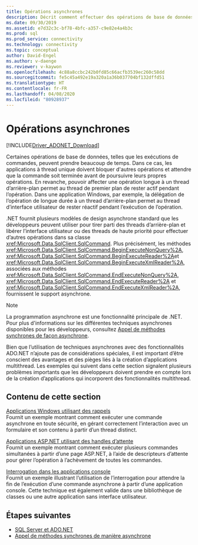 ```yaml
---
title: Opérations asynchrones
description: Décrit comment effectuer des opérations de base de données asynchrones à l’aide d’une API modélisée d’après le modèle asynchrone utilisé par le .NET Framework.
ms.date: 09/30/2019
ms.assetid: e7d32c3c-bf78-4bfc-a357-c9e82e4a4b3c
ms.prod: sql
ms.prod_service: connectivity
ms.technology: connectivity
ms.topic: conceptual
author: David-Engel
ms.author: v-daenge
ms.reviewer: v-kaywon
ms.openlocfilehash: 4c88a8ccbc242b0fd85c66acfb3539ec260c58dd
ms.sourcegitcommit: fe5c45a492e19a320a1a36b037704bf132dffd51
ms.translationtype: HT
ms.contentlocale: fr-FR
ms.lasthandoff: 04/08/2020
ms.locfileid: "80928937"
---
```

# <a name="asynchronous-operations"></a>Opérations asynchrones

[!INCLUDE[Driver_ADONET_Download](../../../includes/driver_adonet_download.md)]

Certaines opérations de base de données, telles que les exécutions de commandes, peuvent prendre beaucoup de temps. Dans ce cas, les applications à thread unique doivent bloquer d'autres opérations et attendre que la commande soit terminée avant de poursuivre leurs propres opérations. En revanche, pouvoir affecter une opération longue à un thread d’arrière-plan permet au thread de premier plan de rester actif pendant l’opération. Dans une application Windows, par exemple, la délégation de l’opération de longue durée à un thread d’arrière-plan permet au thread d’interface utilisateur de rester réactif pendant l’exécution de l’opération.  
  
.NET fournit plusieurs modèles de design asynchrone standard que les développeurs peuvent utiliser pour tirer parti des threads d’arrière-plan et libérer l’interface utilisateur ou des threads de haute priorité pour effectuer d’autres opérations dans sa classe <xref:Microsoft.Data.SqlClient.SqlCommand>. Plus précisément, les méthodes <xref:Microsoft.Data.SqlClient.SqlCommand.BeginExecuteNonQuery%2A>, <xref:Microsoft.Data.SqlClient.SqlCommand.BeginExecuteReader%2A>et <xref:Microsoft.Data.SqlClient.SqlCommand.BeginExecuteXmlReader%2A>, associées aux méthodes <xref:Microsoft.Data.SqlClient.SqlCommand.EndExecuteNonQuery%2A>, <xref:Microsoft.Data.SqlClient.SqlCommand.EndExecuteReader%2A> et <xref:Microsoft.Data.SqlClient.SqlCommand.EndExecuteXmlReader%2A>, fournissent le support asynchrone.  
  
> [!NOTE]
>  La programmation asynchrone est une fonctionnalité principale de .NET. Pour plus d'informations sur les différentes techniques asynchrones disponibles pour les développeurs, consultez [Appel de méthodes synchrones de façon asynchrone](https://docs.microsoft.com/dotnet/standard/asynchronous-programming-patterns/calling-synchronous-methods-asynchronously).  
  
Bien que l’utilisation de techniques asynchrones avec des fonctionnalités ADO.NET n’ajoute pas de considérations spéciales, il est important d’être conscient des avantages et des pièges liés à la création d’applications multithread. Les exemples qui suivent dans cette section signalent plusieurs problèmes importants que les développeurs doivent prendre en compte lors de la création d’applications qui incorporent des fonctionnalités multithread.  
  
## <a name="in-this-section"></a>Contenu de cette section  
[Applications Windows utilisant des rappels](windows-applications-callbacks.md)  
Fournit un exemple montrant comment exécuter une commande asynchrone en toute sécurité, en gérant correctement l’interaction avec un formulaire et son contenu à partir d’un thread distinct.  
  
[Applications ASP.NET utilisant des handles d’attente](aspnet-apps-use-wait-handles.md)  
Fournit un exemple montrant comment exécuter plusieurs commandes simultanées à partir d’une page ASP.NET, à l’aide de descripteurs d’attente pour gérer l’opération à l’achèvement de toutes les commandes.  
  
[Interrogation dans les applications console](poll-console-applications.md)  
Fournit un exemple illustrant l’utilisation de l’interrogation pour attendre la fin de l’exécution d’une commande asynchrone à partir d’une application console. Cette technique est également valide dans une bibliothèque de classes ou une autre application sans interface utilisateur.  
  
## <a name="next-steps"></a>Étapes suivantes
- [SQL Server et ADO.NET](index.md)
- [Appel de méthodes synchrones de manière asynchrone](https://docs.microsoft.com/dotnet/standard/asynchronous-programming-patterns/calling-synchronous-methods-asynchronously)
